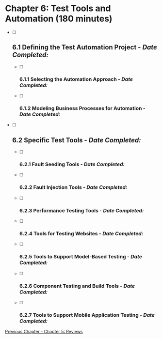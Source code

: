 # Chapter 6: Test Tools and Automation (180 minutes)

- [ ] ## 6.1 Defining the Test Automation Project - _Date Completed:_
  - [ ] ### 6.1.1 Selecting the Automation Approach - _Date Completed:_
  - [ ] ### 6.1.2 Modeling Business Processes for Automation - _Date Completed:_
- [ ] ## 6.2 Specific Test Tools - _Date Completed:_
  - [ ] ### 6.2.1 Fault Seeding Tools - _Date Completed:_
  - [ ] ### 6.2.2 Fault Injection Tools - _Date Completed:_
  - [ ] ### 6.2.3 Performance Testing Tools - _Date Completed:_
  - [ ] ### 6.2.4 Tools for Testing Websites - _Date Completed:_
  - [ ] ### 6.2.5 Tools to Support Model-Based Testing - _Date Completed:_
  - [ ] ### 6.2.6 Component Testing and Build Tools - _Date Completed:_
  - [ ] ### 6.2.7 Tools to Support Mobile Application Testing - _Date Completed:_

[Previous Chapter - Chapter 5: Reviews](5-reviews.md)
